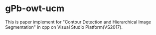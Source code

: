 # gPb-owt-ucm
This is paper implement for "Contour Detection and Hierarchical Image Segmentation" in cpp on Visual Studio Platform(VS2017).
